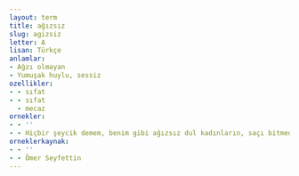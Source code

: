 ```yaml
---
layout: term
title: ağızsız
slug: agizsiz
letter: A
lisan: Türkçe
anlamlar:
- Ağzı olmayan
- Yumuşak huylu, sessiz
ozellikler:
- - sıfat
- - sıfat
  - mecaz
ornekler:
- - ''
- - Hiçbir şeycik demem, benim gibi ağızsız dul kadınların, saçı bitmedik yetimlerin beş on dirhem şekeri sana kan olsun, irin olsun!
orneklerkaynak:
- - ''
- - Ömer Seyfettin
---
```


